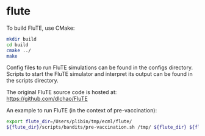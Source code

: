 # flute

To build FluTE, use CMake: 
```sh
mkdir build
cd build
cmake ../
make
```

Config files to run FluTE simulations can be found in the configs directory.
Scripts to start the FluTE simulator and interpret its output can be found in the scripts directory.

The original FluTE source code is hosted at: https://github.com/dlchao/FluTE 

An example to run FluTE (in the context of pre-vaccination):
```sh
export flute_dir=/Users/plibin/tmp/ecml/flute/
${flute_dir}/scripts/bandits/pre-vaccination.sh /tmp/ ${flute_dir} ${flute_dir}/build/flute ${flute_dir}/configs/bandits/pre-vaccination.config.mako 123 2.0 180 one 25000 1,1,0,0,1
```

